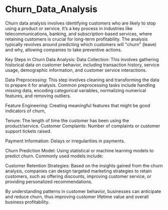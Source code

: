# Churn_Data_Analysis

Churn data analysis involves identifying customers who are likely to stop using a product or service. It’s a key process in industries like telecommunications, banking, and subscription-based services, where retaining customers is crucial for long-term profitability. The analysis typically revolves around predicting which customers will "churn" (leave) and why, allowing companies to take preventive actions.

Key Steps in Churn Data Analysis:
Data Collection: This involves gathering historical data on customer behavior, including transaction history, service usage,
demographic information, and customer service interactions.

Data Preprocessing: This step involves cleaning and transforming the data to prepare it for analysis. Common preprocessing tasks include 
handling missing data, encoding categorical variables, normalizing numerical features, and removing outliers.

Feature Engineering: Creating meaningful features that might be good indicators of churn, 

Tenure: The length of time the customer has been using the product/service.
Customer Complaints: Number of complaints or customer support tickets raised.

Payment Information: Delays or irregularities in payments.

Churn Prediction Model: Using statistical or machine learning models to predict churn. Commonly used models include:

Customer Retention Strategies: 
Based on the insights gained from the churn analysis, companies can design targeted marketing strategies to retain customers, 
such as offering discounts, improving customer service, or providing personalized recommendations.

By understanding patterns in customer behavior, businesses can anticipate and reduce churn, thus improving customer lifetime 
value and overall business profitability.






